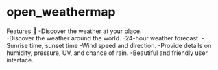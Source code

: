 # open_weathermap

Features 🌟
-Discover the weather at your place.<br>
-Discover the weather around the world.
-24-hour weather forecast.
-Sunrise time, sunset time
-Wind speed and direction.
-Provide details on humidity, pressure, UV, and chance of rain.
-Beautiful and friendly user interface.
